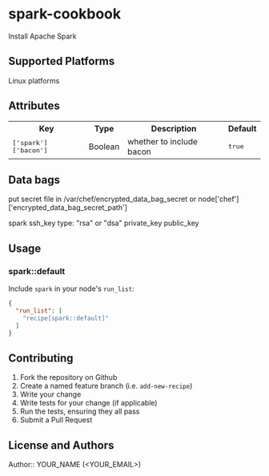 # spark-cookbook

Install Apache Spark

## Supported Platforms

Linux platforms

## Attributes

<table>
  <tr>
    <th>Key</th>
    <th>Type</th>
    <th>Description</th>
    <th>Default</th>
  </tr>
  <tr>
    <td><tt>['spark']['bacon']</tt></td>
    <td>Boolean</td>
    <td>whether to include bacon</td>
    <td><tt>true</tt></td>
  </tr>
</table>

## Data bags

put secret file in /var/chef/encrypted_data_bag_secret
or node['chef']['encrypted_data_bag_secret_path']

spark
  ssh_key
    type: "rsa" or "dsa"
    private_key
    public_key

## Usage

### spark::default

Include `spark` in your node's `run_list`:

```json
{
  "run_list": [
    "recipe[spark::default]"
  ]
}
```

## Contributing

1. Fork the repository on Github
2. Create a named feature branch (i.e. `add-new-recipe`)
3. Write your change
4. Write tests for your change (if applicable)
5. Run the tests, ensuring they all pass
6. Submit a Pull Request

## License and Authors

Author:: YOUR_NAME (<YOUR_EMAIL>)
